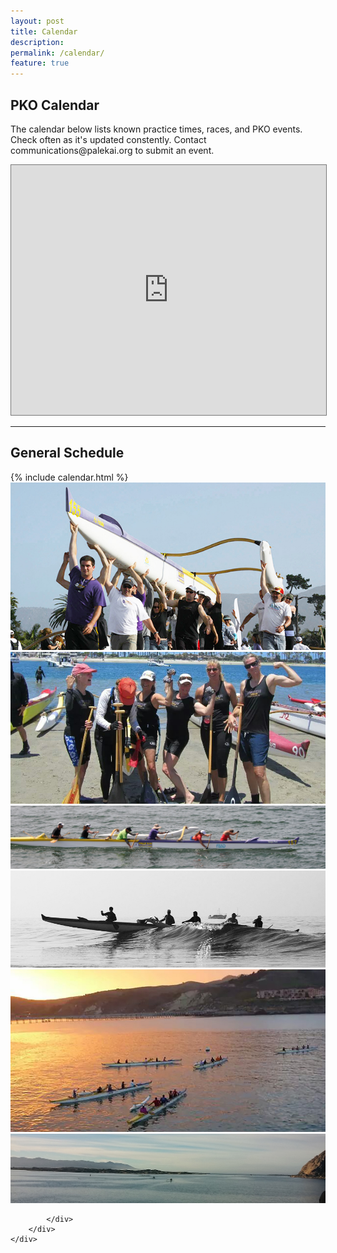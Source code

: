 ```yaml
---
layout: post
title: Calendar
description: 
permalink: /calendar/
feature: true
---
```


<h2>PKO Calendar</h2>
<p>The calendar below lists known practice times, races, and PKO events. Check often as it's updated constently. Contact communications@palekai.org to submit an event.</p>
<iframe src="https://calendar.google.com/calendar/embed?showTitle=0&amp;showNav=0&amp;showPrint=0&amp;mode=AGENDA&amp;height=600&amp;wkst=1&amp;bgcolor=%23ffffff&amp;src=6kpugasg3053rudit7rvo76qdnro5gp8%40import.calendar.google.com&amp;color=%23AB8B00&amp;ctz=America%2FLos_Angeles" style="border:solid 1px #777" width="100%" height="400" frameborder="0" scrolling="no"></iframe>

<!-- integrate this one sometime
	https://codepen.io/lonekorean/pen/doXjJG?depth=everything&order=popularity&page=3&q=Calendar+&show_forks=false
-->
<hr/>
<h2>General Schedule</h2>
<div class="row">
	<div class="8u 12u$(small)">
		{% include calendar.html %}
	</div>
	<div class="4u$ 12u$(small)">
		<div class="box alt">
			<div class="row 50% uniform">
				<div class="12u"><span class="image fit"><img src="/assets/images/mens-team-carry.jpg" alt="" /></span></div>
				<div class="12u"><span class="image fit"><img src="/assets/images/womens-team-afterrace-1.jpg" alt="" /></span></div>
				<div class="12u$"><span class="image fit"><img src="/assets/images/outriggers-onwater-1.jpg" alt="" /></span></div>
				<!-- Break -->
				<div class="12u"><span class="image fit"><img src="/assets/images/outriggers-onwater-2.jpg" alt="" /></span></div>
				<div class="12u"><span class="image fit"><img src="/assets/images/outriggers-onwater-avila.jpg" alt="" /></span></div>
				<div class="12u$"><span class="image fit"><img src="/assets/images/outriggers-onwater-mb.jpg" alt="" /></span></div>
				
			</div>
		</div>
	</div>
</div>